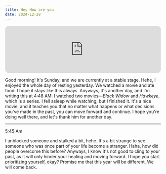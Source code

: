 ```yaml
---
title: Hey How are you
date: 2024-12-28
---
```


<iframe style="border-radius:12px" src="https://open.spotify.com/embed/track/7qH9Z4dJEN0l9bidizW7fq?utm_source=generator" width="100%" height="152" frameBorder="0" allowfullscreen="" allow="autoplay; clipboard-write; encrypted-media; fullscreen; picture-in-picture" loading="lazy"></iframe>

Good morning! It's Sunday, and we are currently at a stable stage. Hehe, I enjoyed the whole day of resting yesterday. We watched a movie and ate food. I hope it stays like this always. Anyways, it's another day, and I'm writing this at 4:48 AM. I watched two movies—_Black Widow_ and _Hawkeye_, which is a series. I fell asleep while watching, but I finished it. It's a nice movie, and it teaches you that no matter what happens or what decisions you've made in the past, you can move forward and continue. I hope you're doing well there, and let's thank him for another day.

---
5:45 Am

I unblocked someone and stalked a bit, hehe. It's a bit strange to see someone who was once part of your life become a stranger. Haha, how did people overcome this before? Anyways, I know it's not good to cling to your past, as it will only hinder your healing and moving forward. I hope you start prioritizing yourself, okay? Promise me that this year will be different. We will come back.